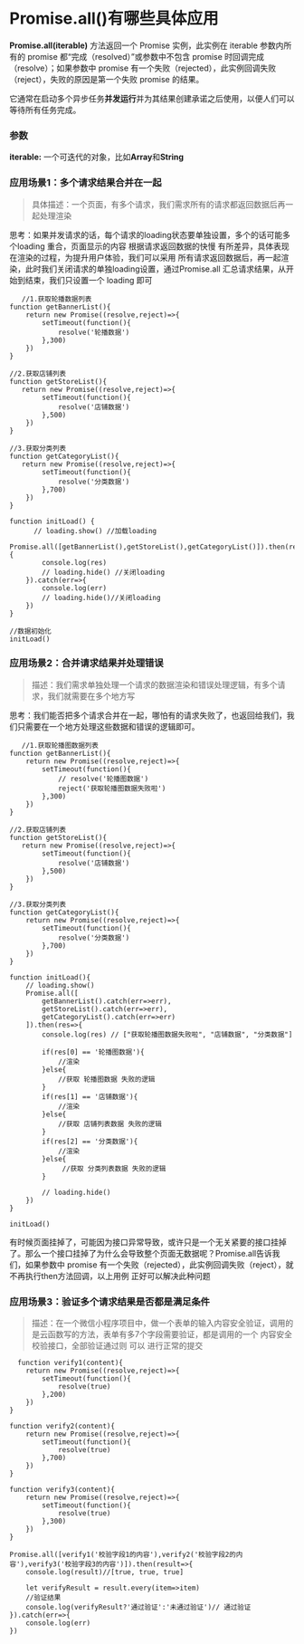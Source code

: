 # Promise.all()有哪些具体应用

**Promise.all(iterable)** 方法返回一个 Promise 实例，此实例在 iterable 参数内所有的 promise 都“完成（resolved）”或参数中不包含 promise 时回调完成（resolve）；如果参数中  promise 有一个失败（rejected），此实例回调失败（reject），失败的原因是第一个失败 promise 的结果。

它通常在启动多个异步任务**并发运行**并为其结果创建承诺之后使用，以便人们可以等待所有任务完成。

### 参数
**iterable:** 一个可迭代的对象，比如**Array**和**String**


### 应用场景1：多个请求结果合并在一起

> 具体描述：一个页面，有多个请求，我们需求所有的请求都返回数据后再一起处理渲染

思考：如果并发请求的话，每个请求的loading状态要单独设置，多个的话可能多个loading 重合，页面显示的内容 根据请求返回数据的快慢 有所差异，具体表现在渲染的过程，为提升用户体验，我们可以采用 所有请求返回数据后，再一起渲染，此时我们关闭请求的单独loading设置，通过Promise.all 汇总请求结果，从开始到结束，我们只设置一个 loading 即可

```
   //1.获取轮播数据列表
function getBannerList(){
    return new Promise((resolve,reject)=>{
        setTimeout(function(){
            resolve('轮播数据')
        },300)
    })
}

//2.获取店铺列表
function getStoreList(){
   return new Promise((resolve,reject)=>{
        setTimeout(function(){
            resolve('店铺数据')
        },500)
    })
}

//3.获取分类列表
function getCategoryList(){
   return new Promise((resolve,reject)=>{
        setTimeout(function(){
            resolve('分类数据')
        },700)
    })
}

function initLoad() {
      // loading.show() //加载loading
    Promise.all([getBannerList(),getStoreList(),getCategoryList()]).then(res=>{
        console.log(res)
        // loading.hide() //关闭loading
    }).catch(err=>{
        console.log(err)
        // loading.hide()//关闭loading
    })
}

//数据初始化    
initLoad()
```

### 应用场景2：合并请求结果并处理错误

> 描述：我们需求单独处理一个请求的数据渲染和错误处理逻辑，有多个请求，我们就需要在多个地方写

思考：我们能否把多个请求合并在一起，哪怕有的请求失败了，也返回给我们，我们只需要在一个地方处理这些数据和错误的逻辑即可。

```
   //1.获取轮播图数据列表
function getBannerList(){
    return new Promise((resolve,reject)=>{
        setTimeout(function(){
            // resolve('轮播图数据')
            reject('获取轮播图数据失败啦')
        },300)
    })
}

//2.获取店铺列表
function getStoreList(){
   return new Promise((resolve,reject)=>{
        setTimeout(function(){
            resolve('店铺数据')
        },500)
    })
}

//3.获取分类列表
function getCategoryList(){
    return new Promise((resolve,reject)=>{
        setTimeout(function(){
            resolve('分类数据')
        },700)
    })
}

function initLoad(){
    // loading.show()
    Promise.all([
        getBannerList().catch(err=>err),
        getStoreList().catch(err=>err),
        getCategoryList().catch(err=>err)
    ]).then(res=>{
        console.log(res) // ["获取轮播图数据失败啦", "店铺数据", "分类数据"]
        
        if(res[0] == '轮播图数据'){
            //渲染
        }else{
            //获取 轮播图数据 失败的逻辑
        }
        if(res[1] == '店铺数据'){
            //渲染
        }else{
            //获取 店铺列表数据 失败的逻辑
        }
        if(res[2] == '分类数据'){
            //渲染
        }else{
             //获取 分类列表数据 失败的逻辑
        }
        
        // loading.hide()
    })
}

initLoad()

```

有时候页面挂掉了，可能因为接口异常导致，或许只是一个无关紧要的接口挂掉了。那么一个接口挂掉了为什么会导致整个页面无数据呢？Promise.all告诉我们，如果参数中 promise 有一个失败（rejected），此实例回调失败（reject），就不再执行then方法回调，以上用例 正好可以解决此种问题

### 应用场景3：验证多个请求结果是否都是满足条件

> 描述：在一个微信小程序项目中，做一个表单的输入内容安全验证，调用的是云函数写的方法，表单有多7个字段需要验证，都是调用的一个 内容安全校验接口，全部验证通过则 可以 进行正常的提交

```
  function verify1(content){
    return new Promise((resolve,reject)=>{
        setTimeout(function(){
            resolve(true)
        },200)
    })
}

function verify2(content){
    return new Promise((resolve,reject)=>{
        setTimeout(function(){
            resolve(true)
        },700)
    })
}

function verify3(content){
    return new Promise((resolve,reject)=>{
        setTimeout(function(){
            resolve(true)
        },300)
    })
}

Promise.all([verify1('校验字段1的内容'),verify2('校验字段2的内容'),verify3('校验字段3的内容')]).then(result=>{
    console.log(result)//[true, true, true]

    let verifyResult = result.every(item=>item)
    //验证结果
    console.log(verifyResult?'通过验证':'未通过验证')// 通过验证
}).catch(err=>{
    console.log(err)
})

```







